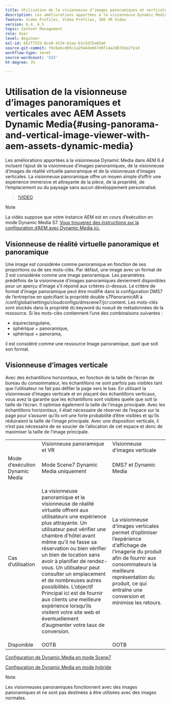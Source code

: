 ```yaml
---
title: Utilisation de la visionneuse d’images panoramiques et verticales avec AEM Assets Dynamic Media
description: Les améliorations apportées à la visionneuse Dynamic Media dans AEM 6.4 incluent l’ajout de la visionneuse d’images panoramiques, de la visionneuse d’images de réalité virtuelle panoramique et de la visionneuse d’images verticales. La visionneuse panoramique offre un moyen simple d’offrir une expérience immersive et attrayante de la pièce, de la propriété, de l’emplacement ou du paysage sans aucun développement personnalisé.
feature: Video Profiles, Video Profiles, 360 VR Video
version: 6.4, 6.5
topic: Content Management
role: User
level: Beginner
exl-id: 6b2f7533-8ce0-4134-b1ae-b3c5d15a05e6
source-git-commit: f0c6e6cd09c1a2944de667d9f14a2d87d3e2fe1d
workflow-type: tm+mt
source-wordcount: '533'
ht-degree: 3%

---
```


# Utilisation de la visionneuse d’images panoramiques et verticales avec AEM Assets Dynamic Media{#using-panorama-and-vertical-image-viewer-with-aem-assets-dynamic-media}

Les améliorations apportées à la visionneuse Dynamic Media dans AEM 6.4 incluent l’ajout de la visionneuse d’images panoramiques, de la visionneuse d’images de réalité virtuelle panoramique et de la visionneuse d’images verticales. La visionneuse panoramique offre un moyen simple d’offrir une expérience immersive et attrayante de la pièce, de la propriété, de l’emplacement ou du paysage sans aucun développement personnalisé.

>[!VIDEO](https://video.tv.adobe.com/v/24156/?quality=9&learn=on)

>[!NOTE]
>
>La vidéo suppose que votre instance AEM est en cours d’exécution en mode Dynamic Media S7. [Vous trouverez des instructions sur la configuration d’AEM avec Dynamic Media ici.](https://helpx.adobe.com/fr/experience-manager/6-3/assets/using/config-dynamic-fp-14410.html)

## Visionneuse de réalité virtuelle panoramique et panoramique

Une image est considérée comme panoramique en fonction de ses proportions ou de ses mots-clés. Par défaut, une image avec un format de 2 est considérée comme une image panoramique. Les paramètres prédéfinis de la visionneuse d’images panoramiques deviennent disponibles pour un aperçu d’image s’il répond aux critères ci-dessus. Le critère de format d’image panoramique peut être modifié dans la configuration DMS7 de l’entreprise en spécifiant la propriété double s7PanoramicAR à /conf/global/settings/cloudconfigs/dmscene7/jcr:content. Les mots-clés sont stockés dans la propriété dc:keyword du noeud de métadonnées de la ressource. Si les mots-clés contiennent l’une des combinaisons suivantes :

* équirectangulaire,
* sphérique + panoramique,
* sphérique + panorama,

il est considéré comme une ressource Image panoramique, quel que soit son format.

## Visionneuse d’images verticale

Avec des échantillons horizontaux, en fonction de la taille de l’écran de bureau du consommateur, les échantillons ne sont parfois pas visibles tant que l’utilisateur ne fait pas défiler la page vers le bas. En utilisant la visionneuse d’images verticale et en plaçant des échantillons verticaux, vous avez la garantie que les échantillons sont visibles quelle que soit la taille de l’écran. Il optimise également la taille de l’image principale. Avec les échantillons horizontaux, il était nécessaire de réserver de l’espace sur la page pour s’assurer qu’ils ont une forte probabilité d’être visibles et qu’ils réduiraient la taille de l’image principale. Avec une disposition verticale, il n’est pas nécessaire de se soucier de l’allocation de cet espace et donc de maximiser la taille de l’image principale.

<table> 
 <tbody>
  <tr>
   <td> </td>
   <td>Visionneuse panoramique et VR</td>
   <td>Visionneuse d’images verticale</td>
  </tr>
  <tr>
   <td>Mode d’exécution Dynamic Media</td>
   <td>Mode Scene7 Dynamic Media uniquement</td>
   <td>DMS7 et Dynamic Media</td>
  </tr>
  <tr>
   <td>Cas d’utilisation</td>
   <td><p>La visionneuse panoramique et la visionneuse de réalité virtuelle offrent aux utilisateurs une expérience plus attrayante. Un utilisateur peut vérifier une chambre d'hôtel avant même qu'il ne fasse sa réservation ou bien vérifier un bien de location sans avoir à planifier de rendez-vous. Un utilisateur peut consulter un emplacement et de nombreuses autres possibilités. L’objectif Principal ici est de fournir aux clients une meilleure expérience lorsqu’ils visitent votre site web et éventuellement d’augmenter votre taux de conversion.</p> <p> </p> </td> 
   <td><p>La visionneuse d’images verticales permet d’optimiser l’expérience d’affichage de l’imagerie du produit afin de fournir aux consommateurs la meilleure représentation du produit, ce qui entraîne une conversion et minimise les retours.</p> <p> </p> </td>
  </tr>
  <tr>
   <td>Disponible </td>
   <td>OOTB</td>
   <td>OOTB</td>
  </tr>
 </tbody>
</table>

[Configuration de Dynamic Media en mode Scene7](https://helpx.adobe.com/experience-manager/6-5/assets/using/config-dms7.html)

[Configuration de Dynamic Media en mode hybride](https://helpx.adobe.com/fr/experience-manager/6-5/assets/using/config-dynamic.html)

>[!NOTE]
>
>Les visionneuses panoramiques fonctionnent avec des images panoramiques et ne sont pas destinées à être utilisées avec des images normales.
